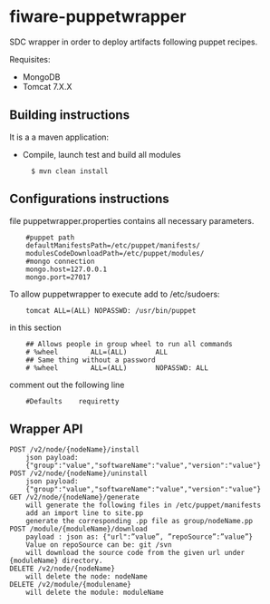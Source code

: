 fiware-puppetwrapper
===================

SDC wrapper in order to deploy artifacts following puppet recipes.

Requisites:
- MongoDB
- Tomcat 7.X.X

## Building instructions
It is a a maven application:

- Compile, launch test and build all modules

        $ mvn clean install
        
## Configurations instructions
file puppetwrapper.properties contains all necessary parameters.

        #puppet path
        defaultManifestsPath=/etc/puppet/manifests/
        modulesCodeDownloadPath=/etc/puppet/modules/
        #mongo connection
        mongo.host=127.0.0.1
        mongo.port=27017
        
To allow puppetwrapper to execute add to /etc/sudoers: 

        tomcat ALL=(ALL) NOPASSWD: /usr/bin/puppet

in this section 

        ## Allows people in group wheel to run all commands
        # %wheel        ALL=(ALL)       ALL
        ## Same thing without a password
        # %wheel        ALL=(ALL)       NOPASSWD: ALL

comment out the following line 

        #Defaults    requiretty


## Wrapper API

    POST /v2/node/{nodeName}/install
        json payload:
        {"group":"value","softwareName":"value","version":"value"} 
    POST /v2/node/{nodeName}/uninstall
        json payload:
        {"group":"value","softwareName":"value","version":"value"} 
    GET /v2/node/{nodeName}/generate
        will generate the following files in /etc/puppet/manifests
        add an import line to site.pp
        generate the corresponding .pp file as group/nodeName.pp 
    POST /module/{moduleName}/download
        payload : json as: {"url":”value”, ”repoSource”:”value”}
        Value on repoSource can be: git /svn
        will download the source code from the given url under {moduleName} directory. 
    DELETE /v2/node/{nodeName}
        will delete the node: nodeName 
    DELETE /v2/module/{modulename}
        will delete the module: moduleName 


